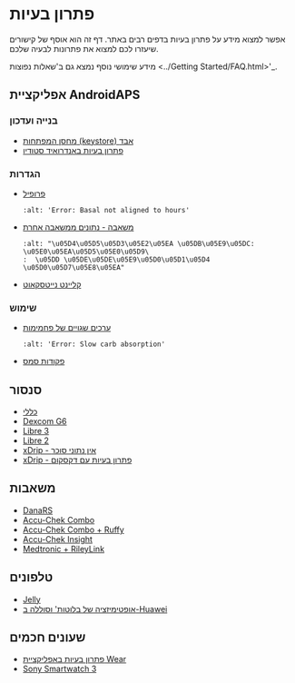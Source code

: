 # פתרון בעיות

אפשר למצוא מידע על פתרון בעיות בדפים רבים באתר. דף זה הוא אוסף של קישורים שיעזרו לכם למצוא את פתרונות לבעיה שלכם.

מידע שימושי נוסף נמצא גם ב'שאלות נפוצות \<../Getting Started/FAQ.html>'\_.

## אפליקציית AndroidAPS

### בנייה ועדכון

- [מחסן המפתחות (keystore) אבד](../Installing-AndroidAPS/troubleshooting_androidstudio#lost-keystore)
- [פתרון בעיות באנדרואיד סטודיו](../Installing-AndroidAPS/troubleshooting_androidstudio.md)

### הגדרות

- [פרופיל](../Usage/Profiles#troubleshooting-profile-errors)

  ```{image} ../images/Screen_DifferentPump.png
  :alt: 'Error: Basal not aligned to hours'
  ```

- [משאבה - נתונים ממשאבה אחרת](../Installing-AndroidAPS/update3_0.md#failure-message-data-from-different-pump)

  ```{image} ../images/BasalNotAlignedToHours2.png
  :alt: "\u05D4\u05D5\u05D3\u05E2\u05EA \u05DB\u05E9\u05DC: \u05E0\u05EA\u05D5\u05E0\u05D9\
  :  \u05DD \u05DE\u05DE\u05E9\u05D0\u05D1\u05D4 \u05D0\u05D7\u05E8\u05EA"
  ```

- [קליינט נייטסקאוט](../Usage/Troubleshooting-NSClient.md)

### שימוש

- [ערכים שגויים של פחמימות](../Usage/COB-calculation#detection-of-wrong-cob-values)

  ```{image} ../images/Calculator_SlowCarbAbsorption.png
  :alt: 'Error: Slow carb absorption'
  ```

- [פקודות סמס](../Children/SMS-Commands#troubleshooting)

## סנסור

- [כללי](../Hardware/GeneralCGMRecommendation#troubleshooting)
- [Dexcom G6](../Hardware/DexcomG6.md#troubleshooting-g6)
- [Libre 3](../Hardware/Libre3.md#experiences-and-troubleshooting)
- [Libre 2](../Hardware/Libre2.md#experiences-and-troubleshooting)
- [xDrip - אין נתוני סוכר](../Configuration/xdrip#identify-receiver)
- [xDrip - פתרון בעיות עם דקסקום](../Configuration/xdrip#troubleshooting-dexcom-g5-g6-and-xdrip)

## משאבות

- [DanaRS](../Configuration/DanaRS-Insulin-Pump#dana-rs-specific-errors)
- [Accu-Chek Combo](../Usage/Accu-Chek-Combo-Tips-for-Basic-usage.md)
- [Accu-Chek Combo + Ruffy](../Configuration/Accu-Chek-Combo-Pump#why-pairing-with-the-pump-does-not-work-with-the-app-ruffy)
- [Accu-Chek Insight](../Configuration/Accu-Chek-Insight-Pump#insight-specific-errors)
- [Medtronic + RileyLink](../Configuration/MedtronicPump#what-to-do-if-i-loose-connection-to-rileylink-and-or-pump)

## טלפונים

- [Jelly](../Usage/jelly.md)
- [אופטימיזציה של בלוטות' וסוללה ב-Huawei](../Usage/huawei.md)

## שעונים חכמים

- [פתרון בעיות באפליקציית Wear](../Configuration/Watchfaces#troubleshooting-the-wear-app)
- [Sony Smartwatch 3](../Usage/SonySW3.md)
